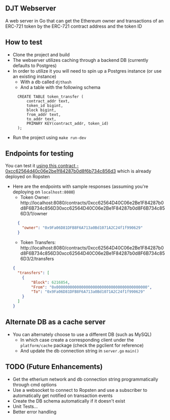 ## DJT Webserver

A web server in Go that can get the Ethereum owner and transactions of an ERC-721 token by 
the ERC-721 contract address and the token ID

## How to test
* Clone the project and build
* The webserver utilizes caching through a backend DB (currently defaults to Postgres)
* In order to utilize it you will need to spin up a Postgres instance (or use an existing instance)
    * With a db called `djthash` 
    * And a table with the following schema
    ```postgresql
      CREATE TABLE token_transfer (
          contract_addr text,
          token_id bigint,
          block bigint,
          from_addr text,
          to_addr text,
          PRIMARY KEY(contract_addr, token_id)
      );
    ```
* Run the project using `make run-dev`

## Endpoints for testing
You can test it [using this contract - 0xcc62564d40c06e2be1f84287b0d8f6b734c856d3](https://ropsten.etherscan.io/address/0xcc62564d40c06e2be1f84287b0d8f6b734c856d3) which is already deployed on Ropsten
* Here are the endpoints with sample responses (assuming you're deploying on `localhost:8080`)
    * Token Owner: http://localhost:8080/contracts/0xcc62564D40C06e2Be1F84287b0d8F6B734c856D30xcc62564D40C06e2Be1F84287b0d8F6B734c856D3/1/owner   
  ```json
    {
      "owner": "0x9Fa06D81DFB8F6A713a0Bd1071A2C24f1f990629"
    }
    ```
    * Token Transfers: http://localhost:8080/contracts/0xcc62564D40C06e2Be1F84287b0d8F6B734c856D30xcc62564D40C06e2Be1F84287b0d8F6B734c856D3/2/transfers
    ```json
    {
      "transfers": [
        {
            "Block": 6216854,
            "From": "0x0000000000000000000000000000000000000000",
            "To": "0x9Fa06D81DFB8F6A713a0Bd1071A2C24f1f990629"
        }
      ]
    }
    ```

## Alternate DB as a cache server
* You can alternately choose to use a different DB (such as MySQL)
    * In which case create a corresponding client under the `platform/cache` package (check the pgclient for reference)
    * And update the db connection string in `server.go` `main()`
    
## TODO (Future Enhancements)
* Get the etherium network and db connection string programmatically through cmd options
* Use a websocket to connect to Ropsten and use a subscriber to automatically get notified on transaction events
* Create the DB schema automatically if it doesn't exist
* Unit Tests...
* Better error handling